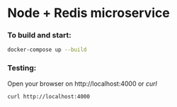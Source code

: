 # Node + Redis microservice

### To build and start:

```bash
docker-compose up --build
```

### Testing:
Open your browser on http://localhost:4000 or *curl*

```bash
curl http://localhost:4000
```